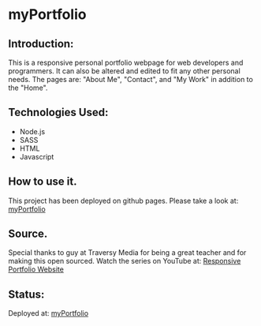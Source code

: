 # myPortfolio

## Introduction:
This is a responsive personal portfolio webpage for web developers and programmers. It can also be altered and edited to fit any other personal needs.
The pages are: "About Me", "Contact", and "My Work" in addition to the "Home".

## Technologies Used:
- Node.js
- SASS
- HTML
- Javascript

## How to use it.
This project has been deployed on github pages.
Please take a look at: [myPortfolio](https://Barry-B15.github.io/myPortfolio)

## Source.
Special thanks to guy at Traversy Media for being a great teacher and for making this open sourced. 
Watch the series on YouTube at: [Responsive Portfolio Website](https://youtu.be/gYzHS-n2gqU?list=PLillGF-RfqbYoGoCjKoMOkVznV6aSXKzU)

## Status: 
Deployed at: [myPortfolio](https://Barry-B15.github.io/myPortfolio)
